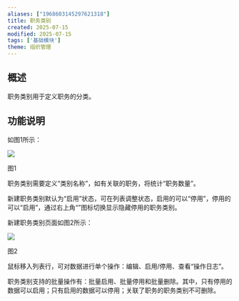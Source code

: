 ```yaml
---
aliases: ["1968603145297621318"]
title: 职务类别
created: 2025-07-15
modified: 2025-07-15
tags: ['基础模块']
theme: 组织管理
---
```


## **概述**

职务类别用于定义职务的分类。

##

## **功能说明**

如图1所示：

![](6bc1d4bdc0b83348a1634b4f7541f284.jpg)

图1

职务类别需要定义“类别名称”，如有关联的职务，将统计“职务数量”。

新建职务类别默认为“启用”状态，可在列表调整状态，启用的可以“停用”，停用的可以“启用”，通过右上角“”图标切换显示隐藏停用的职务类别。

新建职务类别页面如图2所示：

![](a747b128f370a73dd5cf9faa1160ee47.jpg)

图2

鼠标移入列表行，可对数据进行单个操作：编辑、启用/停用、查看“操作日志”。

职务类别支持的批量操作有：批量启用、批量停用和批量删除。其中，只有停用的数据可以启用；只有启用的数据可以停用；关联了职务的职务类别不可删除。